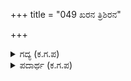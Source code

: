 +++
title = "049 ಖರನ ತ್ರಿಶಿರನ"

+++

<details><summary>ಗದ್ಯ (ಕ.ಗ.ಪ) </summary>

49. ಈ ಮುಕುಂದನೇ ರಾಮನಾಗಿ ಬಂದಿದ್ದವನು. ಆಗ ಖರ ತ್ರಿಶಿರ ದೂಷಣ ಮೊದಲಾದ ದೈತ್ಯರ ಶಿರವನ್ನು ಚೆಂಡಾಡಿದ. ಮಹಾಸಾಗರಕ್ಕೆ ಕಟ್ಟೆ ಕಟ್ಟಿದವನು ಇವನೇ ಎಂಬುದನ್ನು ಲೋಕ ತಿಳಿಯದೇ ? ಆ ಕಟ್ಟೆ ಇಂದೂ ಇದೆಯಲ್ಲವೇ ? ಕರ್ತವ್ಯವೋ ಪೌರುಷವೋ, ಮತ್ಸರವೋ ಪ್ರತಿಯುದ್ಧವೋ ಯಾವುದರಲ್ಲೂ ಇವನಿಗೆ ಸಮಾನರಿಲ್ಲ. ಈ ಸಣ್ಣಗುಡ್ಡವು ಆ ಸುರಾದ್ರಿಯೊಡನೆ ಸೆಣಸಲು ಸಾಧ್ಯವೆ?
</details>

<details><summary>ಪದಾರ್ಥ (ಕ.ಗ.ಪ) </summary>

-
</details>
